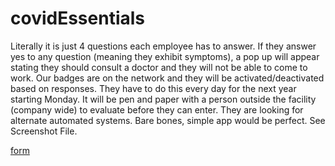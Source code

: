 # covidEssentials

Literally it is just 4 questions each employee has to answer.  If they answer yes to any question (meaning they exhibit symptoms), a pop up will appear stating they should consult a doctor and they will not be able to come to work.  Our badges are on the network and they will be activated/deactivated based on responses.  They have to do this every day for the next year starting Monday.   It will be pen and paper with a person outside the facility (company wide) to evaluate before they can enter.  They are looking for alternate automated systems.   Bare bones, simple app would be perfect. See Screenshot File.

[form](https://tympanus.net/codrops/2014/04/01/minimal-form-interface/)
